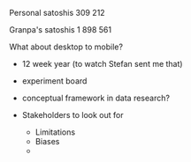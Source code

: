 Personal satoshis 309 212

Granpa's satoshis 1 898 561

What about desktop to mobile?

- 12 week year (to watch Stefan sent me that)


- experiment board 
- conceptual framework in data research?
- Stakeholders to look out for
	- Limitations
	- Biases
	- 